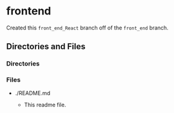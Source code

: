 # frontend

Created this `front_end_React` branch off of the `front_end` branch.

## Directories and Files

### Directories

### Files

- ./README.md

  - This readme file.
